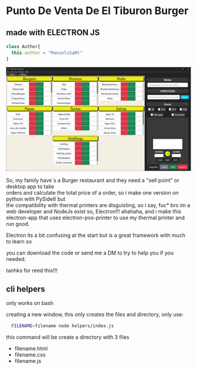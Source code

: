 
# Punto De Venta De **El Tiburon Burger**

## made with **ELECTRON JS**

``` js
class Author{
  this.author = "ManuelsSaNt"
}
```

![An image of running App](./assets/appruning.png "Running app")

So, my family have`s a Burger restaurant and they need a "sell point" or desktop app to take  
orders and calculate the total price of a order, so i make one version on python with PySide6 but  
the compatibility with thermal printers are disguisting, so i say, fuc* bro im a web developer
and NodeJs exist so, Electron!!! ahahaha, and i make this electron-app that uses electron-pos-printer
to use my thermal printer and run good.

Electron its a bit confusing at the start but is a great framework with much to learn so

you can download the code or send me a DM to try to help you if you needed.

tanhks for reed this!!!

## cli helpers

only works on bash

creating a new window, this only creates the files and directory, only use:

``` bash
  FILENAME=filename node helpers/index.js
```

this command will be create a directory with 3 files

- filename.html
- filename.css
- filename.js
